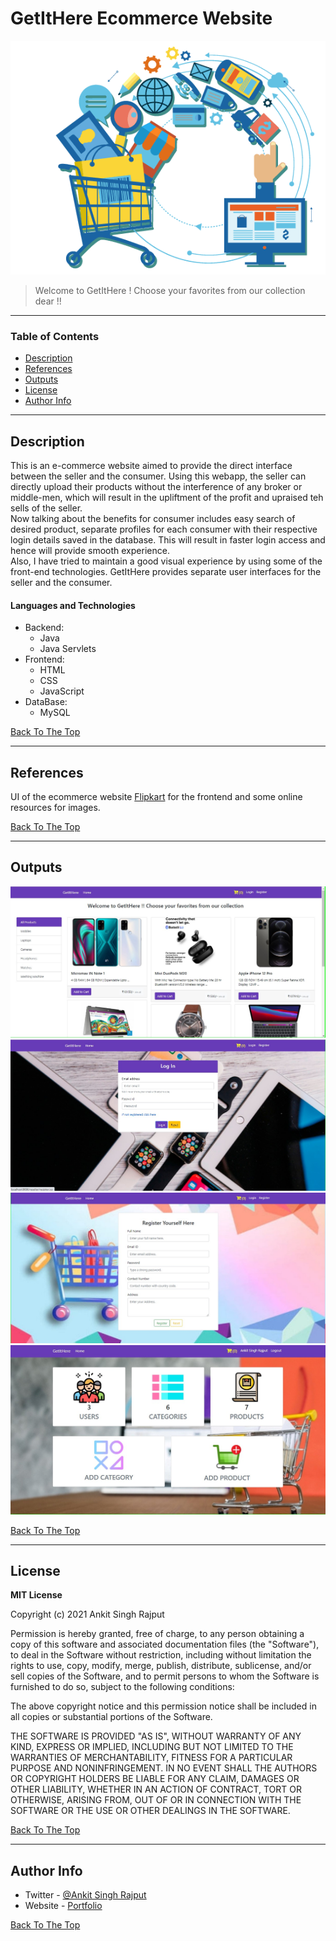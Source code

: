 # GetItHere Ecommerce Website

![Project Image](Outputs/Ecommerce-Website.png)

> Welcome to GetItHere ! Choose your favorites from our collection dear !!

---

### Table of Contents

- [Description](#description)
- [References](#references)
- [Outputs](#outputs)
- [License](#license)
- [Author Info](#author-info)

---

## Description

This is an e-commerce website aimed to provide the direct interface between the seller and the consumer. Using this webapp, the seller can directly upload their products without the interference of any broker or middle-men, which will result in the upliftment of the profit and upraised teh sells of the seller.<br>
Now talking about the benefits for consumer includes easy search of desired product, separate profiles for each consumer with their respective login details saved in the database. This will result in faster login access and hence will provide smooth experience.<br>
Also, I have tried to maintain a good visual experience by using some of the front-end technologies. GetItHere provides separate user interfaces for the seller and the consumer.

#### Languages and Technologies

- Backend:
  - Java
  - Java Servlets
- Frontend:
   - HTML
   - CSS
   - JavaScript
- DataBase:
  - MySQL

[Back To The Top](#getithere-ecommerce-website)

---

## References

UI of the ecommerce website [Flipkart](https://www.flipkart.com) for the frontend and some online resources for images.

[Back To The Top](#getithere-ecommerce-website)

---

## Outputs

![](Outputs/op1.jpg)
![](Outputs/op2.jpg)
![](Outputs/op3.jpg)
![](Outputs/op4.jpg)


[Back To The Top](#getithere-ecommerce-website)

---
## License

**MIT License**

Copyright (c) 2021 Ankit Singh Rajput

Permission is hereby granted, free of charge, to any person obtaining a copy
of this software and associated documentation files (the "Software"), to deal
in the Software without restriction, including without limitation the rights
to use, copy, modify, merge, publish, distribute, sublicense, and/or sell
copies of the Software, and to permit persons to whom the Software is
furnished to do so, subject to the following conditions:

The above copyright notice and this permission notice shall be included in all
copies or substantial portions of the Software.

THE SOFTWARE IS PROVIDED "AS IS", WITHOUT WARRANTY OF ANY KIND, EXPRESS OR
IMPLIED, INCLUDING BUT NOT LIMITED TO THE WARRANTIES OF MERCHANTABILITY,
FITNESS FOR A PARTICULAR PURPOSE AND NONINFRINGEMENT. IN NO EVENT SHALL THE
AUTHORS OR COPYRIGHT HOLDERS BE LIABLE FOR ANY CLAIM, DAMAGES OR OTHER
LIABILITY, WHETHER IN AN ACTION OF CONTRACT, TORT OR OTHERWISE, ARISING FROM,
OUT OF OR IN CONNECTION WITH THE SOFTWARE OR THE USE OR OTHER DEALINGS IN THE
SOFTWARE.

[Back To The Top](#getithere-ecommerce-website)

---

## Author Info

- Twitter - [@Ankit Singh Rajput](https://twitter.com/_ankit_sr)
- Website - [Portfolio](https://anit-sr.github.com)

[Back To The Top](#getithere-ecommerce-website)

